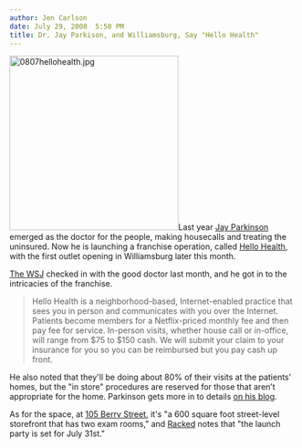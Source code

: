 ```yaml
---
author: Jen Carlson
date: July 29, 2008  5:50 PM
title: Dr. Jay Parkison, and Williamsburg, Say "Hello Health"
---
```


<p><img alt="0807hellohealth.jpg" src="https://web.archive.org/web/20130619030514im_/http://gothamist.com/attachments/arts_jen/0807hellohealth.jpg" width="296" height="306" class="right">Last year <a href="https://web.archive.org/web/20130619030514/http://gothamist.com/2007/10/01/jay_parkinson_m.php">Jay Parkinson</a> emerged as the doctor for the people, making housecalls and treating the uninsured. Now he is launching a franchise operation, called <a href="https://web.archive.org/web/20130619030514/http://hellohealth.com/">Hello Health</a>, with the first outlet opening in Williamsburg later this month.</p>

<p><a href="https://web.archive.org/web/20130619030514/http://blogs.wsj.com/health/2008/06/09/technodoc-jay-parkinson-says-hello-to-franchising/">The WSJ</a> checked in with the good doctor last month, and he got in to the intricacies of the franchise.</p><blockquote>Hello Health is a neighborhood-based, Internet-enabled practice that sees you in person and communicates with you over the Internet. Patients become members for a Netflix-priced monthly fee and then pay fee for service. In-person visits, whether house call or in-office, will range from $75 to $150 cash. We will submit your claim to your insurance for you so you can be reimbursed but you pay cash up front.</blockquote>He also noted that they&apos;ll be doing about 80% of their visits at the patients&#x2019; homes, but the &quot;in store&quot; procedures are reserved for those that aren&#x2019;t appropriate for the home. Parkinson gets more in to details <a href="https://web.archive.org/web/20130619030514/http://blog.jayparkinsonmd.com/post/28073454/say-hello-to-hello-health-launching-july-15th">on his blog</a>.<p></p>

<p>As for the space, at <a href="https://web.archive.org/web/20130619030514/http://maps.google.com/maps?hl=en&amp;q=105+Berry+Brooklyn+11211&amp;ie=UTF8&amp;ll=40.720347,-73.95848&amp;spn=0.008115,0.017231&amp;t=h&amp;z=16&amp;iwloc=addr">105 Berry Street</a>, it&apos;s &quot;a 600 square foot street-level storefront that has two exam rooms,&quot; and <a href="https://web.archive.org/web/20130619030514/http://racked.com/archives/2008/07/28/storecasting_hello_health_introduces_itself_to_wburg.php">Racked</a> notes that &quot;the launch party is set for July 31st.&quot;</p>